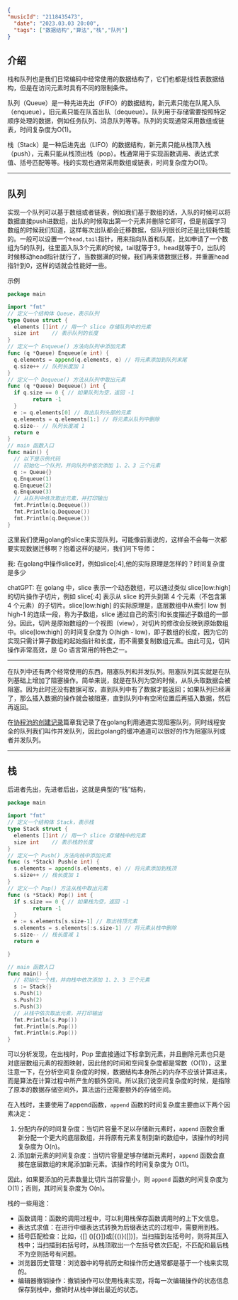 ```json
{
"musicId": "2118435473",
  "date": "2023.03.03 20:00",
  "tags": ["数据结构","算法","栈","队列"]
}
```

## 介绍

栈和队列也是我们日常编码中经常使用的数据结构了，它们也都是线性表数据结构，但是在访问元素时具有不同的限制条件。

队列（Queue）是一种先进先出（FIFO）的数据结构，新元素只能在队尾入队（enqueue），旧元素只能在队首出队（dequeue）。队列用于存储需要按照特定顺序处理的数据，例如任务队列、消息队列等等。队列的实现通常采用数组或链表，时间复杂度为O(1)。

栈（Stack）是一种后进先出（LIFO）的数据结构，新元素只能从栈顶入栈（push），元素只能从栈顶出栈（pop）。栈通常用于实现函数调用、表达式求值、括号匹配等等。栈的实现也通常采用数组或链表，时间复杂度为O(1)。

---

## 队列

实现一个队列可以基于数组或者链表，例如我们基于数组的话，入队的时候可以将数据直接push进数组，出队的时候取出第一个元素并删除它即可，但是前面学习数组的时候我们知道，这样每次出队都会迁移数据，但队列很长时还是比较耗性能的。一般可以设置一个```head,tail```指针，用来指向队首和队尾，比如申请了一个数组为5的队列，往里面入队3个元素的时候，tail就等于3，head就等于0，出队的时候移动head指针就行了，当数据满的时候，我们再来做数据迁移，并重置head指针到0，这样的话就会性能好一些。

示例

```go
package main

import "fmt"
// 定义一个结构体 Queue，表示队列
type Queue struct {
  elements []int // 用一个 slice 存储队列中的元素
  size int    // 表示队列的长度
}
// 定义一个 Enqueue() 方法向队列中添加元素
func (q *Queue) Enqueue(e int) {
  q.elements = append(q.elements, e) // 将元素添加到队列末尾
  q.size++ // 队列长度加 1
}
// 定义一个 Dequeue() 方法从队列中取出元素
func (q *Queue) Dequeue() int {
  if q.size == 0 { // 如果队列为空，返回 -1
		return -1
  }
  e := q.elements[0] // 取出队列头部的元素
  q.elements = q.elements[1:] // 将元素从队列中删除
  q.size-- // 队列长度减 1
  return e
}
// main 函数入口
func main() {
  // 以下是示例代码
  // 初始化一个队列，并向队列中依次添加 1、2、3 三个元素
  q := Queue{}
  q.Enqueue(1)
  q.Enqueue(2)
  q.Enqueue(3)
  // 从队列中依次取出元素，并打印输出
  fmt.Println(q.Dequeue())
  fmt.Println(q.Dequeue())
  fmt.Println(q.Dequeue())
}
```

这里我们使用golang的slice来实现队列，可能像前面说的，这样会不会每一次都要实现数据迁移啊？抱着这样的疑问，我们问下导师：

我: 在golang中操作slice时，例如slice[:4],他的实际原理是怎样的？时间复杂度是多少

chatGPT: 在 golang 中，slice 表示一个动态数组，可以通过类似 slice[low:high] 的切片操作子切片，例如 slice[:4] 表示从 slice 的开头到第 4 个元素（不包含第 4 个元素）的子切片。slice[low:high] 的实际原理是，底层数组中从索引 low 到 high-1 的连续一段，称为子数组，slice 通过自己的索引和长度描述子数组的一部分。因此，切片是原始数组的一个视图（view），对切片的修改会反映到原始数组中。slice[low:high] 的时间复杂度为 O(high - low)，即子数组的长度，因为它的实现只需计算子数组的起始指针和长度，而不需要复制数组元素。由此可见，切片操作非常高效，是 Go 语言常用的特色之一。

---

在队列中还有两个经常使用的东西，阻塞队列和并发队列。阻塞队列其实就是在队列基础上增加了阻塞操作。简单来说，就是在队列为空的时候，从队头取数据会被阻塞。因为此时还没有数据可取，直到队列中有了数据才能返回；如果队列已经满了，那么插入数据的操作就会被阻塞，直到队列中有空闲位置后再插入数据，然后再返回。

在[协程池的创建记录](https://xusenlin.com/article?key=Km8ee4)篇章我记录了在golang利用通道实现阻塞队列，同时线程安全的队列我们叫作并发队列，因此golang的缓冲通道可以很好的作为阻塞队列或者并发队列。

---

## 栈

后进者先出，先进者后出，这就是典型的“栈”结构，

```go
package main

import "fmt"
// 定义一个结构体 Stack，表示栈
type Stack struct {
  elements []int // 用一个 slice 存储栈中的元素
  size int    // 表示栈的长度
}
// 定义一个 Push() 方法向栈中添加元素
func (s *Stack) Push(e int) {
  s.elements = append(s.elements, e) // 将元素添加到栈顶
  s.size++ // 栈长度加 1
}
// 定义一个 Pop() 方法从栈中取出元素
func (s *Stack) Pop() int {
  if s.size == 0 { // 如果栈为空，返回 -1
		return -1
  }
  e := s.elements[s.size-1] // 取出栈顶元素
  s.elements = s.elements[:s.size-1] // 将元素从栈中删除
  s.size-- // 栈长度减 1
  return e

}

// main 函数入口
func main() {
  // 初始化一个栈，并向栈中依次添加 1、2、3 三个元素
  s := Stack{}
  s.Push(1)
  s.Push(2)
  s.Push(3)
  // 从栈中依次取出元素，并打印输出
  fmt.Println(s.Pop())
  fmt.Println(s.Pop())
  fmt.Println(s.Pop())
}
```

可以分析发现，在出栈时，Pop 里直接通过下标拿到元素，并且删除元素也只是对底层数组元素的视图映射，因此他的时间和空间复杂度都是常数（O(1)），这里注意一下，在分析空间复杂度的时候，数据结构本身所占的内存不应该计算进来，而是算法在计算过程中所产生的额外空间。所以我们说空间复杂度的时候，是指除了原本的数据存储空间外，算法运行还需要额外的存储空间。

在入栈时，主要使用了append函数，`append` 函数的时间复杂度主要由以下两个因素决定：

1. 分配内存的时间复杂度：当切片容量不足以存储新元素时，`append` 函数会重新分配一个更大的底层数组，并将原有元素复制到新的数组中，该操作的时间复杂度为 O(n)。
2. 添加新元素的时间复杂度：当切片容量足够存储新元素时，`append` 函数会直接在底层数组的末尾添加新元素。该操作的时间复杂度为 O(1)。

因此，如果要添加的元素数量比切片当前容量小，则 `append` 函数的时间复杂度为 O(1)；否则，其时间复杂度为 O(n)。

栈的一些用途：

- 函数调用：函数的调用过程中，可以利用栈保存函数调用时的上下文信息。
- 表达式求值：在进行中缀表达式转换为后缀表达式的过程中，需要用到栈。
- 括号匹配检查：比如，{[] ()[{}]}或[{()}([])]，当扫描到左括号时，则将其压入栈中；当扫描到右括号时，从栈顶取出一个左括号依次匹配，不匹配和最后栈不为空则括号有问题。
- 浏览器历史管理：浏览器中的导航历史和操作历史通常都是基于一个栈来实现的。
- 编辑器撤销操作：撤销操作可以使用栈来实现，将每一次编辑操作的状态信息保存到栈中，撤销时从栈中弹出最近的状态。
